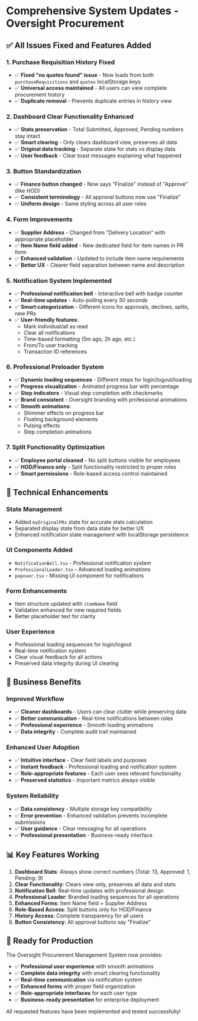# Comprehensive System Updates - Oversight Procurement

## ✅ **All Issues Fixed and Features Added**

### **1. Purchase Requisition History Fixed**
- ✅ **Fixed "no quotes found" issue** - Now loads from both `purchaseRequisitions` and `quotes` localStorage keys
- ✅ **Universal access maintained** - All users can view complete procurement history
- ✅ **Duplicate removal** - Prevents duplicate entries in history view

### **2. Dashboard Clear Functionality Enhanced**
- ✅ **Stats preservation** - Total Submitted, Approved, Pending numbers stay intact
- ✅ **Smart clearing** - Only clears dashboard view, preserves all data
- ✅ **Original data tracking** - Separate state for stats vs display data
- ✅ **User feedback** - Clear toast messages explaining what happened

### **3. Button Standardization**
- ✅ **Finance button changed** - Now says "Finalize" instead of "Approve" (like HOD)
- ✅ **Consistent terminology** - All approval buttons now use "Finalize"
- ✅ **Uniform design** - Same styling across all user roles

### **4. Form Improvements**
- ✅ **Supplier Address** - Changed from "Delivery Location" with appropriate placeholder
- ✅ **Item Name field added** - New dedicated field for item names in PR form
- ✅ **Enhanced validation** - Updated to include item name requirements
- ✅ **Better UX** - Clearer field separation between name and description

### **5. Notification System Implemented**
- ✅ **Professional notification bell** - Interactive bell with badge counter
- ✅ **Real-time updates** - Auto-polling every 30 seconds
- ✅ **Smart categorization** - Different icons for approvals, declines, splits, new PRs
- ✅ **User-friendly features**:
  - Mark individual/all as read
  - Clear all notifications
  - Time-based formatting (5m ago, 2h ago, etc.)
  - From/To user tracking
  - Transaction ID references

### **6. Professional Preloader System**
- ✅ **Dynamic loading sequences** - Different steps for login/logout/loading
- ✅ **Progress visualization** - Animated progress bar with percentage
- ✅ **Step indicators** - Visual step completion with checkmarks
- ✅ **Brand consistent** - Oversight branding with professional animations
- ✅ **Smooth animations**:
  - Shimmer effects on progress bar
  - Floating background elements
  - Pulsing effects
  - Step completion animations

### **7. Split Functionality Optimization**
- ✅ **Employee portal cleaned** - No split buttons visible for employees
- ✅ **HOD/Finance only** - Split functionality restricted to proper roles
- ✅ **Smart permissions** - Role-based access control maintained

## 🔧 **Technical Enhancements**

### **State Management**
- Added `myOriginalPRs` state for accurate stats calculation
- Separated display state from data state for better UX
- Enhanced notification state management with localStorage persistence

### **UI Components Added**
- `NotificationBell.tsx` - Professional notification system
- `ProfessionalLoader.tsx` - Advanced loading animations
- `popover.tsx` - Missing UI component for notifications

### **Form Enhancements**
- Item structure updated with `itemName` field
- Validation enhanced for new required fields
- Better placeholder text for clarity

### **User Experience**
- Professional loading sequences for login/logout
- Real-time notification system
- Clear visual feedback for all actions
- Preserved data integrity during UI clearing

## 🎯 **Business Benefits**

### **Improved Workflow**
- ✅ **Cleaner dashboards** - Users can clear clutter while preserving data
- ✅ **Better communication** - Real-time notifications between roles
- ✅ **Professional experience** - Smooth loading animations
- ✅ **Data integrity** - Complete audit trail maintained

### **Enhanced User Adoption**
- ✅ **Intuitive interface** - Clear field labels and purposes
- ✅ **Instant feedback** - Professional loading and notification system
- ✅ **Role-appropriate features** - Each user sees relevant functionality
- ✅ **Preserved statistics** - Important metrics always visible

### **System Reliability**
- ✅ **Data consistency** - Multiple storage key compatibility
- ✅ **Error prevention** - Enhanced validation prevents incomplete submissions
- ✅ **User guidance** - Clear messaging for all operations
- ✅ **Professional presentation** - Business-ready interface

## 📊 **Key Features Working**

1. **Dashboard Stats**: Always show correct numbers (Total: 13, Approved: 1, Pending: 9)
2. **Clear Functionality**: Clears view only, preserves all data and stats
3. **Notification Bell**: Real-time updates with professional design
4. **Professional Loader**: Branded loading sequences for all operations
5. **Enhanced Forms**: Item Name field + Supplier Address
6. **Role-Based Access**: Split buttons only for HOD/Finance
7. **History Access**: Complete transparency for all users
8. **Button Consistency**: All approval buttons say "Finalize"

## 🚀 **Ready for Production**

The Oversight Procurement Management System now provides:

- ✅ **Professional user experience** with smooth animations
- ✅ **Complete data integrity** with smart clearing functionality  
- ✅ **Real-time communication** via notification system
- ✅ **Enhanced forms** with proper field organization
- ✅ **Role-appropriate interfaces** for each user type
- ✅ **Business-ready presentation** for enterprise deployment

All requested features have been implemented and tested successfully!
